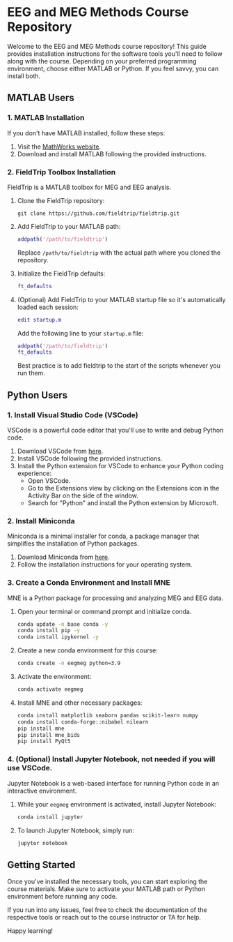 
# EEG and MEG Methods Course Repository

Welcome to the EEG and MEG Methods course repository! This guide provides installation instructions for the software tools you'll need to follow along with the course. Depending on your preferred programming environment, choose either MATLAB or Python. If you feel savvy, you can install both.

## MATLAB Users

### 1. MATLAB Installation
If you don't have MATLAB installed, follow these steps:
1. Visit the [MathWorks website](https://www.mathworks.com/downloads/).
2. Download and install MATLAB following the provided instructions.

### 2. FieldTrip Toolbox Installation
FieldTrip is a MATLAB toolbox for MEG and EEG analysis.
1. Clone the FieldTrip repository:
    ```bashss
    git clone https://github.com/fieldtrip/fieldtrip.git
    ```
2. Add FieldTrip to your MATLAB path:
    ```matlab
    addpath('/path/to/fieldtrip')
    ```
    Replace `/path/to/fieldtrip` with the actual path where you cloned the repository.

3. Initialize the FieldTrip defaults:
    ```matlab
    ft_defaults
    ```

4. (Optional) Add FieldTrip to your MATLAB startup file so it's automatically loaded each session:
    ```matlab
    edit startup.m
    ```
    Add the following line to your `startup.m` file:
    ```matlab
    addpath('/path/to/fieldtrip')
    ft_defaults
    ```
    Best practice is to add fieldtrip to the start of the scripts whenever you run them.

## Python Users

### 1. Install Visual Studio Code (VSCode)
VSCode is a powerful code editor that you'll use to write and debug Python code.
1. Download VSCode from [here](https://code.visualstudio.com/).
2. Install VSCode following the provided instructions.
3. Install the Python extension for VSCode to enhance your Python coding experience:
    - Open VSCode.
    - Go to the Extensions view by clicking on the Extensions icon in the Activity Bar on the side of the window.
    - Search for "Python" and install the Python extension by Microsoft.

### 2. Install Miniconda
Miniconda is a minimal installer for conda, a package manager that simplifies the installation of Python packages.
1. Download Miniconda from [here](https://docs.conda.io/en/latest/miniconda.html).
2. Follow the installation instructions for your operating system.

### 3. Create a Conda Environment and Install MNE
MNE is a Python package for processing and analyzing MEG and EEG data.
1. Open your terminal or command prompt and initialize conda.
    ```bash
    conda update -n base conda -y
    conda install pip -y
    conda install ipykernel -y
    ```
2. Create a new conda environment for this course:
    ```bash
    conda create -n eegmeg python=3.9
    ```
3. Activate the environment:
    ```bash
    conda activate eegmeg
    ```
4. Install MNE and other necessary packages:
    ```bash
    conda install matplotlib seaborn pandas scikit-learn numpy
    conda install conda-forge::nibabel nilearn
    pip install mne
    pip install mne_bids
    pip install PyQt5
    ```

### 4. (Optional) Install Jupyter Notebook, not needed if you will use VSCode.
Jupyter Notebook is a web-based interface for running Python code in an interactive environment.
1. While your `eegmeg` environment is activated, install Jupyter Notebook:
    ```bash
    conda install jupyter
    ```
2. To launch Jupyter Notebook, simply run:
    ```bash
    jupyter notebook
    ```

## Getting Started

Once you've installed the necessary tools, you can start exploring the course materials. Make sure to activate your MATLAB path or Python environment before running any code.

If you run into any issues, feel free to check the documentation of the respective tools or reach out to the course instructor or TA for help.

Happy learning!

